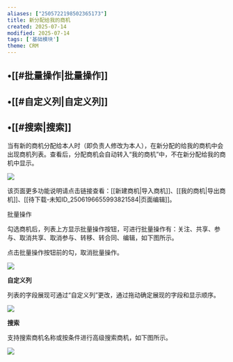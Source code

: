 ```yaml
---
aliases: ["2505722198502365173"]
title: 新分配给我的商机
created: 2025-07-14
modified: 2025-07-14
tags: ['基础模块']
theme: CRM
---
```


## •[[#批量操作|批量操作]]

## •[[#自定义列|自定义列]]

## •[[#搜索|搜索]]

当有新的商机分配给本人时（即负责人修改为本人），在新分配的给我的商机中会出现商机列表。查看后，分配商机会自动转入“我的商机”中，不在新分配给我的商机中显示。

![](69a7e6e2e241e7d5710330c3ed148425.jpg)

该页面更多功能说明请点击链接查看：[[新建商机|导入商机]]、[[我的商机|导出商机]]、[[待下载-未知ID_2506196655993821584|页面编辑]]。

批量操作

勾选商机后，列表上方显示批量操作按钮，可进行批量操作有：关注、共享、参与、取消共享、取消参与、转移、转合同、编辑，如下图所示。

点击批量操作按钮前的勾，取消批量操作。

![](70a77c4a47127ac0343b1b970b6542d0.jpg)

**自定义列**

列表的字段展现可通过“自定义列”更改，通过拖动确定展现的字段和显示顺序。

![](ccaf339e7f462c7c35f37d5a37f29586.jpg)

**搜索**

支持搜索商机名称或按条件进行高级搜索商机，如下图所示。

![](13470b6556366bc4e2b99c7447c67f19.jpg)